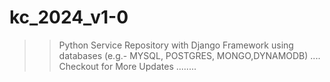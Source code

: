 # kc_2024_v1-0
>> Python Service Repository with Django Framework using databases (e.g.- MYSQL, POSTGRES, MONGO,DYNAMODB) \.... Checkout for More Updates ........
